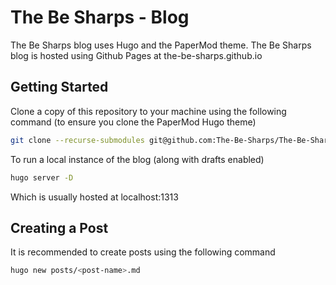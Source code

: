 # The Be Sharps - Blog

The Be Sharps blog uses Hugo and the PaperMod theme. The Be Sharps blog is hosted using Github Pages at the-be-sharps.github.io

## Getting Started

Clone a copy of this repository to your machine using the following command (to ensure you clone the PaperMod Hugo theme)

```sh
git clone --recurse-submodules git@github.com:The-Be-Sharps/The-Be-Sharps.github.io.git
```

To run a local instance of the blog (along with drafts enabled)

``` sh
hugo server -D
```


Which is usually hosted at localhost:1313

## Creating a Post

It is recommended to create posts using the following command

``` sh
hugo new posts/<post-name>.md
```
